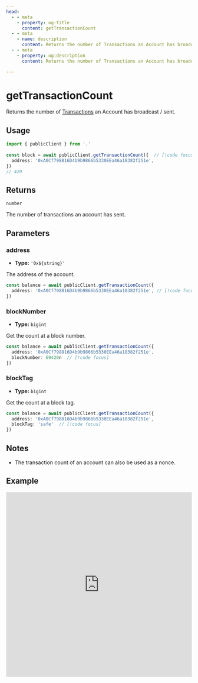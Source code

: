 ```yaml
---
head:
  - - meta
    - property: og:title
      content: getTransactionCount
  - - meta
    - name: description
      content: Returns the number of Transactions an Account has broadcast / sent.
  - - meta
    - property: og:description
      content: Returns the number of Transactions an Account has broadcast / sent.

---
```


# getTransactionCount

Returns the number of [Transactions](/docs/glossary/terms#TODO) an Account has broadcast / sent.

## Usage

```ts
import { publicClient } from '.'
 
const block = await publicClient.getTransactionCount({  // [!code focus:99]
  address: '0xA0Cf798816D4b9b9866b5330EEa46a18382f251e',
})
// 420
```

## Returns

`number`

The number of transactions an account has sent. 

## Parameters

### address

- **Type:** `'0x${string}'`

The address of the account.

```ts
const balance = await publicClient.getTransactionCount({
  address: '0xA0Cf798816D4b9b9866b5330EEa46a18382f251e', // [!code focus]
})
```

### blockNumber

- **Type:** `bigint`

Get the count at a block number.

```ts
const balance = await publicClient.getTransactionCount({
  address: '0xA0Cf798816D4b9b9866b5330EEa46a18382f251e',
  blockNumber: 69420n  // [!code focus]
})
```

### blockTag

- **Type:** `bigint`

Get the count at a block tag.

```ts
const balance = await publicClient.getTransactionCount({
  address: '0xA0Cf798816D4b9b9866b5330EEa46a18382f251e',
  blockTag: 'safe'  // [!code focus]
})
```

## Notes

- The transaction count of an account can also be used as a nonce.

## Example

<iframe frameborder="0" width="100%" height="500px" src="https://replit.com/@jxom/getBlockNumber?embed=true"></iframe>